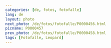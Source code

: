 ```yaml
---
categories: [de, fotos, fotofalle]
lang: de
layout: photo
next_photo: /de/fotos/fotofalle/P0000456.html
picname: P0000457
prev_photo: /de/fotos/fotofalle/P0000458.html
tags: [Fotofalle, Leopard]
---
```

